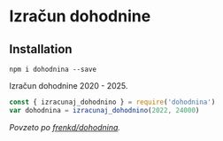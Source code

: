 # Izračun dohodnine

## Installation

    npm i dohodnina --save

Izračun dohodnine 2020 - 2025.

```javascript
const { izracunaj_dohodnino } = require('dohodnina')
var dohodnina = izracunaj_dohodnino(2022, 24000)
```

*Povzeto po [frenkd/dohodnina][based-on-url].*

[based-on-url]: https://github.com/frenkd/dohodnina
